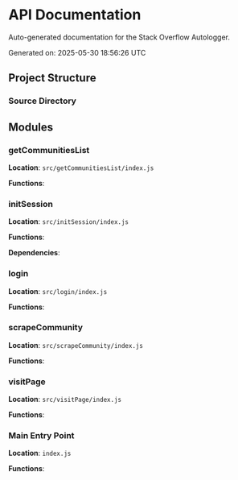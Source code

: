 # API Documentation

Auto-generated documentation for the Stack Overflow Autologger.

Generated on: 2025-05-30 18:56:26 UTC

## Project Structure

### Source Directory

## Modules

### getCommunitiesList

**Location**: `src/getCommunitiesList/index.js`

**Functions**:

### initSession

**Location**: `src/initSession/index.js`

**Functions**:

**Dependencies**:

### login

**Location**: `src/login/index.js`

**Functions**:

### scrapeCommunity

**Location**: `src/scrapeCommunity/index.js`

**Functions**:

### visitPage

**Location**: `src/visitPage/index.js`

**Functions**:

### Main Entry Point

**Location**: `index.js`

**Functions**:
